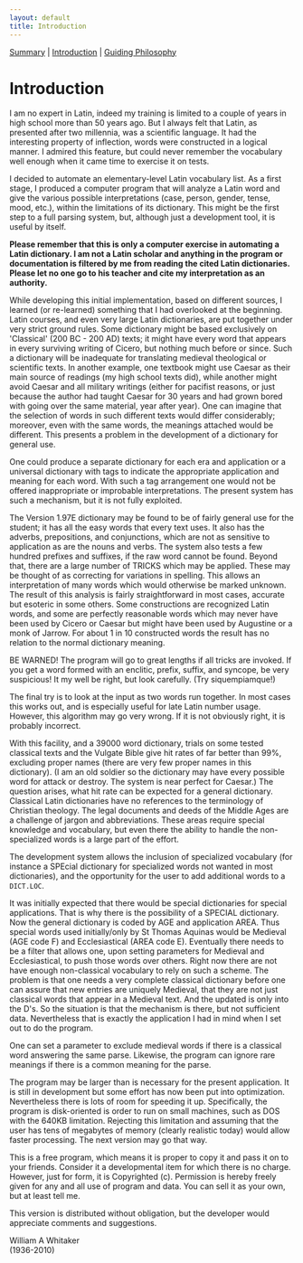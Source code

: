 ```yaml
---
layout: default
title: Introduction
---
```


[Summary](index.html) |
[Introduction](introduction.html) |
[Guiding Philosophy](philosophy.html)

Introduction
============


I am no expert in Latin, indeed my training is limited to a couple of
years in high school more than 50 years ago.  But I always felt that Latin, as
presented after two millennia, was a scientific language.  It had the
interesting property of inflection, words were constructed in a logical
manner.  I admired this feature, but could never remember the vocabulary
well enough when it came time to exercise it on tests.

I decided to automate an elementary-level Latin vocabulary list.  As a
first stage, I produced a computer program that will analyze a Latin word
and give the various possible interpretations (case, person, gender,
tense, mood, etc.), within the limitations of its dictionary.  This might
be the first step to a full parsing system, but, although just a
development tool, it is useful by itself.

<B>Please remember that this is only a computer exercise in automating a
Latin dictionary.  I am not a Latin scholar and anything in the program or
documentation is filtered by me from reading the cited Latin dictionaries.  Please
let no one go to his teacher and cite my interpretation as an authority.  </B>

While developing this initial implementation, based on different sources,
I learned (or re-learned) something that I had overlooked at the
beginning.  Latin courses, and even very large Latin dictionaries, are put
together under very strict ground rules.  Some dictionary might be based
exclusively on 'Classical' (200 BC - 200 AD) texts; it might have every
word that appears in every surviving writing of Cicero, but nothing much
before or since.  Such a dictionary will be inadequate for translating
medieval theological or scientific texts.  In another example, one
textbook might use Caesar as their main source of readings (my high school
texts did), while another might avoid Caesar and all military writings
(either for pacifist reasons, or just because the author had taught Caesar
for 30 years and had grown bored with going over the same material, year
after year).  One can imagine that the selection of words in such
different texts would differ considerably; moreover, even with the same
words, the meanings attached would be different.  This presents a problem
in the development of a dictionary for general use.

One could produce a separate dictionary for each era and application or a
universal dictionary with tags to indicate the appropriate application and
meaning for each word.  With such a tag arrangement one would not be
offered inappropriate or improbable interpretations.  The present system
has such a mechanism, but it is not fully exploited.

The Version 1.97E dictionary may be found to be of fairly general use for
the student; it has all the easy words that every text uses.  It also has the
adverbs, prepositions, and conjunctions, which are not as
sensitive to application as are the nouns and verbs.  The system also
tests a few hundred prefixes and suffixes, if the raw word cannot be
found.  Beyond that, there are a large number of TRICKS which may be applied.
These may be thought of as correcting for variations in spelling.
This allows an interpretation of many words which would otherwise
be marked unknown.  The result of this analysis is fairly straightforward
in most cases, accurate but esoteric in some others.  Some constructions
are recognized Latin words, and some are perfectly reasonable words which
may never have been used by Cicero or Caesar but might have been used by
Augustine or a monk of Jarrow.  For about 1 in 10 constructed words the
result has no relation to the normal dictionary meaning.

BE WARNED!  The program will go to great lengths if all tricks are
invoked.  If you get a word formed with an enclitic, prefix, suffix, and
syncope, be very suspicious!  It my well be right, but look carefully.
(Try siquempiamque!)

The final try is to look at the input as two words run together.  In
most cases this works out, and is especially useful for late Latin number
usage.  However, this algorithm may go very wrong.  If it is not obviously
right, it is probably incorrect.

With this facility, and a 39000 word dictionary, trials on some tested
classical texts and the Vulgate Bible give hit rates of far better than
99%, excluding proper names (there are very few proper names in this
dictionary).  (I am an old soldier so the dictionary may have
every possible word for attack or destroy.  The system is near perfect for
Caesar.) The question arises, what hit rate can be expected for a general
dictionary.  Classical Latin dictionaries have no references to the
terminology of Christian theology.  The legal documents and deeds of the
Middle Ages are a challenge of jargon and abbreviations.  These areas
require special knowledge and vocabulary, but even there the ability to
handle the non-specialized words is a large part of the effort.

The development system allows the inclusion of specialized vocabulary (for
instance a SPEcial dictionary for specialized words not wanted in most
dictionaries), and the opportunity for the user to add additional words to
a `DICT.LOC`.

It was initially expected that there would be special dictionaries for
special applications.  That is why there is the possibility of a SPECIAL
dictionary.  Now the general dictionary is coded by AGE and application
AREA.  Thus special words used initially/only by St Thomas Aquinas would
be Medieval (AGE code F) and Ecclesiastical (AREA code E).  Eventually
there needs to be a filter that allows one, upon setting parameters for
Medieval and Ecclesiastical, to push those words over others.  Right now
there are not have enough non-classical vocabulary to rely on such a
scheme.  The problem is that one needs a very complete classical
dictionary before one can assure that new entries are uniquely Medieval,
that they are not just classical words that appear in a Medieval text.
And the updated is only into the D's.  So the situation is that the
mechanism is there, but not sufficient data.  Nevertheless that is exactly
the application I had in mind when I set out to do the program.

One can set a parameter to exclude medieval words if there is a classical
word answering the same parse.  Likewise, the program can ignore rare
meanings if there is a common meaning for the parse.

The program may be larger than is necessary for the present
application.  It is still in development but some effort has now been put
into optimization.  Nevertheless there is lots of room for speeding it up.
Specifically, the program is disk-oriented is order to run on small machines,
such as DOS with the 640KB limitation.  Rejecting this limitation and assuming
that the user has tens of megabytes of memory (clearly realistic today)
would allow faster processing.  The next version may go that way.


This is a free program, which means it is proper to copy it and pass it on
to your friends.  Consider it a developmental item for which there is no
charge.  However, just for form, it is Copyrighted (c).
Permission is hereby freely given for any and all use of program and data.
You can sell it as your own, but at least tell me.


This version is distributed without obligation, but the developer would
appreciate comments and suggestions.


William A Whitaker <BR>
(1936-2010)

